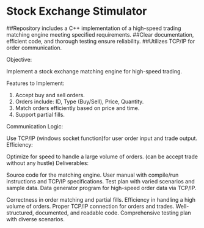 # Stock Exchange Stimulator
##Repository includes a C++ implementation of a high-speed trading matching engine meeting specified requirements.
##Clear documentation, efficient code, and thorough testing ensure reliability.
##Utilizes TCP/IP for order communication.

Objective:

Implement a stock exchange matching engine for high-speed trading.

Features to Implement:

1. Accept buy and sell orders.
2. Orders include: ID, Type (Buy/Sell), Price, Quantity.
3. Match orders efficiently based on price and time.
4. Support partial fills.

Communication Logic:

Use TCP/IP (windows socket function)for user order input and trade output.
Efficiency:

Optimize for speed to handle a large volume of orders. (can be accept trade without any hustle)
Deliverables:

Source code for the matching engine.
User manual with compile/run instructions and TCP/IP specifications.
Test plan with varied scenarios and sample data.
Data generator program for high-speed order data via TCP/IP.

Correctness in order matching and partial fills.
Efficiency in handling a high volume of orders.
Proper TCP/IP connection for orders and trades.
Well-structured, documented, and readable code.
Comprehensive testing plan with diverse scenarios.
